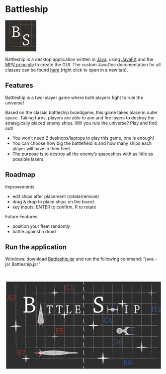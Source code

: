 # Battleship



<img src="resources/images/ApplicationLogo.png" width=100 height=100>

Battleship is a desktop application written in [Java](https://www.oracle.com/java/), using [JavaFX](https://openjfx.io/) and the [MPV principle](https://en.wikipedia.org/wiki/Model%E2%80%93view%E2%80%93presenter) to create the GUI. The custom JavaDoc documentation for all classes can be found <a href="https://htmlpreview.github.io/?https://github.com/ElienVissers/Battleship/blob/master/resources/doc/allclasses.html">here</a> (right click to open in a new tab).


## Features

Battleship is a two-player game where both players fight to rule the universe!

Based on the classic battleship boardgame, this game takes place in outer space. Taking turns, players are able to aim and fire lasers to destroy the strategically placed enemy ships. Will you rule the universe? Play and find out!


- You won’t need 2 desktops/laptops to play this game, one is enough!
- You can choose how big the battlefield is and how many ships each player will have in their fleet.
- The purpose is to destroy all the enemy’s spaceships with as little as possible lasers.


## Roadmap

Improvements 

- edit ships after placement (rotate/remove)
- drag & drop to place ships on the board
- key inputs: ENTER to confirm, R to rotate


Future Features

- position your fleet randomly
- battle against a droid

## Run the application

Windows: download [Battleship.jar](out/artifacts/Battleship_jar/Battleship.jar) and run the following command: "java -jar Battleship.jar"

<p align="center">
  <br>
  <br>
  <img src="resources/images/ApplicationImage.gif" width=498 height=280>
</p>  
